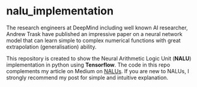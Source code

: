 # nalu_implementation
The research engineers at DeepMind including well known AI researcher, Andrew Trask have published an impressive paper on a 
neural network model that can learn simple to complex numerical functions with great extrapolation (generalisation) ability.

This repository is created to show the Neural Arithmetic Logic Unit (**NALU**) implementation in python using **Tensorflow**. 
The code in this repo complements my article on Medium on [NALUs](https://medium.com/@faizanmukardam/simple-guide-to-neural-arithmetic-logic-units-nalu-explanation-intuition-and-code-64bc22605712/). 
If you are new to NALUs, I strongly recommend my post for simple and intuitive explanation.




